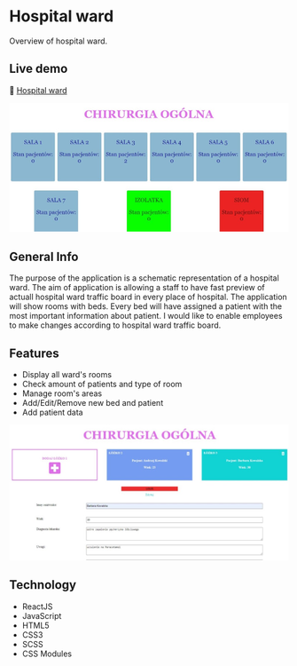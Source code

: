 # Hospital ward
Overview of hospital ward.


## Live demo
🔗 [Hospital ward](https://catelyn99.github.io/Hospital-ward/)


![Ward](metadata/images/ward.jpg?raw=true "Ward")


## General Info
The purpose of the application is a schematic representation of a hospital ward. The aim of application is allowing a staff to have fast preview of actuall hospital ward traffic board in every place of hospital. The application will show rooms with beds. Every bed will have assigned a patient with the most important information about patient. I would like to enable employees to make changes according to hospital ward traffic board. 

## Features
* Display all ward's rooms
* Check amount of patients and type of room
* Manage room's areas
* Add/Edit/Remove new bed and patient
* Add patient data

![Room](metadata/images/room.jpg?raw=true "Room")

## Technology
* ReactJS
* JavaScript
* HTML5
* CSS3
* SCSS
* CSS Modules
